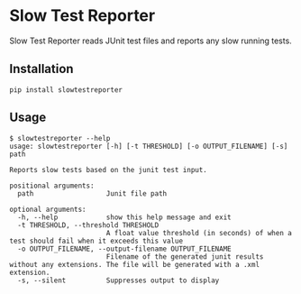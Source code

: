 # Slow Test Reporter

Slow Test Reporter reads JUnit test files and reports any slow running tests.

## Installation
`pip install slowtestreporter`

## Usage

    $ slowtestreporter --help
    usage: slowtestreporter [-h] [-t THRESHOLD] [-o OUTPUT_FILENAME] [-s] path
    
    Reports slow tests based on the junit test input.
    
    positional arguments:
      path                  Junit file path
    
    optional arguments:
      -h, --help            show this help message and exit
      -t THRESHOLD, --threshold THRESHOLD
                            A float value threshold (in seconds) of when a test should fail when it exceeds this value
      -o OUTPUT_FILENAME, --output-filename OUTPUT_FILENAME
                            Filename of the generated junit results without any extensions. The file will be generated with a .xml extension.
      -s, --silent          Suppresses output to display


